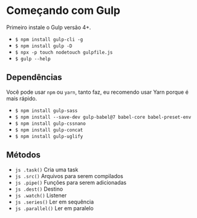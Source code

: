 # Começando com Gulp
Primeiro instale o Gulp versão 4+.
* ```$ npm install gulp-cli -g```
* ```$ npm install gulp -D```
* ```$ npx -p touch nodetouch gulpfile.js```
* ```$ gulp --help```

## Dependências

Você pode usar `npm` ou `yarn`, tanto faz, eu recomendo usar Yarn porque é mais rápido.
* ```$ npm install gulp-sass```
* ```$ npm install --save-dev gulp-babel@7 babel-core babel-preset-env```
* ```$ npm install gulp-cssnano```
* ```$ npm install gulp-concat```
* ```$ npm install gulp-uglify```

## Métodos

* ```js .task()``` Cria uma task
* ```js .src()``` Arquivos para serem compilados
* ```js .pipe()``` Funções para serem adicionadas
* ```js .dest()``` Destino
* ```js .watch()``` Listener
* ```js .series()``` Ler em sequência
* ```js .parallel()``` Ler em paralelo



